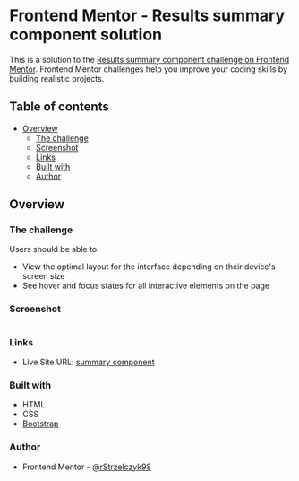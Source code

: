 # Frontend Mentor - Results summary component solution

This is a solution to the [Results summary component challenge on Frontend Mentor](https://www.frontendmentor.io/challenges/results-summary-component-CE_K6s0maV). Frontend Mentor challenges help you improve your coding skills by building realistic projects.

## Table of contents

- [Overview](#overview)
  - [The challenge](#the-challenge)
  - [Screenshot](#screenshot)
  - [Links](#links)
  - [Built with](#built-with)
  - [Author](#author)

## Overview

### The challenge

Users should be able to:

- View the optimal layout for the interface depending on their device's screen size
- See hover and focus states for all interactive elements on the page

### Screenshot

![]()

### Links

- Live Site URL: [summary component]()

### Built with

- HTML
- CSS
- [Bootstrap](https://getbootstrap.com/)

### Author

- Frontend Mentor - [@rStrzelczyk98](https://www.frontendmentor.io/profile/rStrzelczyk98)
